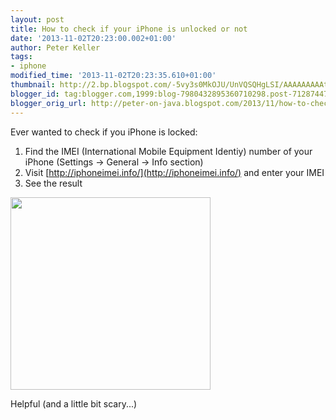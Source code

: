 ```yaml
---
layout: post
title: How to check if your iPhone is unlocked or not
date: '2013-11-02T20:23:00.002+01:00'
author: Peter Keller
tags:
- iphone
modified_time: '2013-11-02T20:23:35.610+01:00'
thumbnail: http://2.bp.blogspot.com/-5vy3s0MkOJU/UnVQSQHgLSI/AAAAAAAAAtw/lsdE7zKKP50/s72-c/imei.png
blogger_id: tag:blogger.com,1999:blog-7980432895360710298.post-7128744794703236956
blogger_orig_url: http://peter-on-java.blogspot.com/2013/11/how-to-check-if-your-iphone-is-unlocked.html
---
```


Ever wanted to check if you iPhone is locked:

 1. Find the IMEI (International Mobile Equipment Identiy) number of your iPhone (Settings -> General -> Info section)
 2. Visit [http://iphoneimei.info/](http://iphoneimei.info/) and enter your IMEI 
 3. See the result 

<img border="0" height="308" src="http://2.bp.blogspot.com/-5vy3s0MkOJU/UnVQSQHgLSI/AAAAAAAAAtw/lsdE7zKKP50/s320/imei.png" width="320" />

Helpful (and a little bit scary\...)
